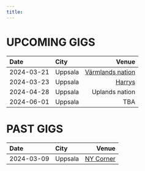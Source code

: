 ```yaml
---
title: 
---
```


# UPCOMING GIGS
| Date  | City |  Venue  |
| :--------- | :-------- | ---------: |
| 2024-03-21 | Uppsala | [Värmlands nation](https://www.facebook.com/events/427681636373163) 	| 
| 2024-03-23 | Uppsala | [Harrys](https://www.facebook.com/events/947504220372931) 	| 
| 2024-04-28 | Uppsala | Uplands nation 	| 
| 2024-06-01 | Uppsala | TBA 	| 

# PAST GIGS
| Date  | City |  Venue  |
| :--------- | :-------- | ---------: |
| 2024-03-09 | Uppsala | [NY Corner](https://www.facebook.com/events/2342812815905784) 	|  
